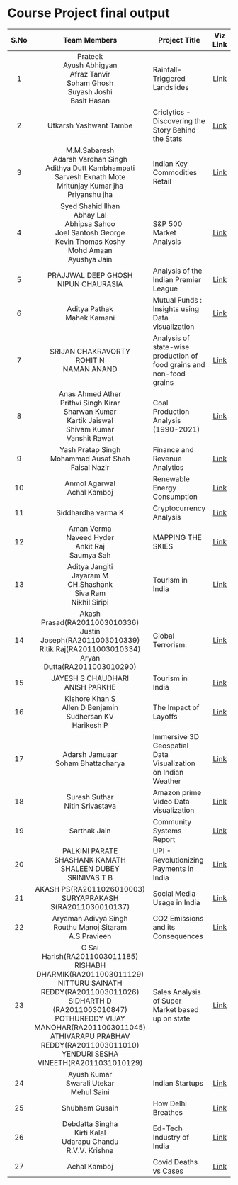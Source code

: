 # Course Project final output 

| S.No  | Team Members | Project Title | Viz Link |
|:------:|:-------------:|---------------|:-------------------:|
|    1   | Prateek </br> Ayush Abhigyan </br> Afraz Tanvir </br> Soham Ghosh </br> Suyash Joshi </br> Basit Hasan| Rainfall-Triggered Landslides | [Link](https://drive.google.com/file/d/1q2qoU9f6WYyr7Fmv47B0qZ6ssufcWotP/view?usp=share_link) 
|    2   | Utkarsh Yashwant Tambe | Criclytics - Discovering the Story Behind the Stats | [Link](https://bit.ly/3zy2vkk) |
|    3   |  M.M.Sabaresh </br>  Adarsh Vardhan Singh </br>  Adithya Dutt Kambhampati </br> Sarvesh Eknath Mote </br> Mritunjay Kumar jha </br> Priyanshu jha  |  Indian Key Commodities Retail | [Link](https://drive.google.com/file/d/1CNRz_SngVn1UwhNmddP5suTd7QlMXh7Y/view?usp=share_link) |
|    4   | Syed Shahid Ilhan </br> Abhay Lal </br> Abhipsa Sahoo</br> Joel Santosh George </br> Kevin Thomas Koshy </br> Mohd Amaan  </br> Ayushya Jain | S&P 500 Market Analysis | [Link](https://youtu.be/lfyqsMxN85o) |
|    5   | PRAJJWAL DEEP GHOSH </br> NIPUN CHAURASIA| Analysis of the Indian Premier League | [Link](https://drive.google.com/file/d/1Dg_q5bu1XIeDiq1uKJHjYfy4szIWXqEY/view?usp=sharing) 
|    6   | Aditya Pathak </br> Mahek Kamani | Mutual Funds : Insights using Data visualization | [Link](https://drive.google.com/file/d/1rGB0EDO8kTRLyB-ERS16MNhl3SKcfs9n/view?usp=sharing) |
|    7   | SRIJAN CHAKRAVORTY </br> ROHIT N </br> NAMAN ANAND | Analysis of state-wise production of food grains and non-food grains|[Link](https://drive.google.com/file/d/14o2tYam88zHaauttMOnpDPrGvkB72zdG/view?usp=sharing) |
|    8   | Anas Ahmed Ather </br> Prithvi Singh Kirar </br> Sharwan Kumar </br> Kartik Jaiswal </br> Shivam Kumar </br> Vanshit Rawat  | Coal Production Analysis (1990-2021) | [Link](https://youtu.be/l1WghV2v2As) 
|    9   | Yash Pratap Singh </br> Mohammad Ausaf Shah </br> Faisal Nazir | Finance and Revenue Analytics | [Link](https://drive.google.com/file/d/1RRz_3R5IriDd-WPR6fD3z2RsKMzrA4Rq/view?usp=sharing) |
|    10  | Anmol Agarwal </br> Achal Kamboj | Renewable Energy Consumption | [Link](https://drive.google.com/file/d/1Ai3JbAph38-sqENzd1W2q8TpC1uZ3jrV/view?usp=share_link) |
|    11  | Siddhardha varma K| Cryptocurrency Analysis | [Link](https://drive.google.com/file/d/1qKAgZUy68T8HXc7GoCpwhC5Ob4RjHel2/view?usp=sharing) |
|    12  | Aman Verma </br> Naveed Hyder </br> Ankit Raj </br> Saumya Sah | MAPPING THE SKIES | [Link](https://drive.google.com/file/d/1z1g4Z5Rdy6XO83ic5rl6_jGtuHCGVLh4/view?usp=sharing) |
|    13  | Aditya Jangiti </br> Jayaram M </br> CH.Shashank </br> Siva Ram </br> Nikhil Siripi | Tourism in India | [Link](https://public.flourish.studio/story/1887086/) |
|    14  | Akash Prasad(RA2011003010336) </br> Justin Joseph(RA2011003010339) </br> Ritik Raj(RA2011003010334) </br> Aryan Dutta(RA2011003010290) |  Global Terrorism. | [Link](https://drive.google.com/file/d/1Ow4J6FzclAs-8M0RKZ-BR_QPMK6M1HAG/view?usp=share_link) |
|    15  | JAYESH S CHAUDHARI <br> ANISH PARKHE | Tourism in India | [Link](https://drive.google.com/file/d/1SFzWOCsCPBRd4E7-EV8JUbpPPETTCkpG/view?usp=sharing) |
|    16  | Kishore Khan S </br> Allen D Benjamin </br> Sudhersan KV </br> Harikesh P | The Impact of Layoffs | [Link](https://drive.google.com/file/d/1Qg2ag2PoOKecU8lzrR5aQaxbeQ1jDJHG/view?usp=share_link) |
|    17  | Adarsh Jamuaar </br> Soham Bhattacharya | Immersive 3D Geospatial Data Visualization on Indian Weather | [Link](https://adarshjamuaar.github.io/ImmersiveDataVisualization/) |
|    18  | Suresh Suthar <br> Nitin Srivastava | Amazon prime Video Data visualization | [Link](https://drive.google.com/file/d/1iH2CllFrWJXd1UKTpONouOO3lYiwM8F0/view?usp=share_link) |
|    19  | Sarthak Jain | Community Systems Report | [Link](https://drive.google.com/file/d/10nlDcmZOqLkXO5eMudDQkCTvKZrjcdfl/view?usp=share_link) |
|    20  | PALKINI PARATE <br> SHASHANK KAMATH <br> SHALEEN DUBEY <br> SRINIVAS T B | UPI - Revolutionizing Payments in India | [Link](https://drive.google.com/file/d/1GT7jtJrpfe1C5WHHdw3D-yPx279kMdC1/view?usp=share_link) |
|    21  | AKASH PS(RA2011026010003) </br> SURYAPRAKASH S(RA2011030010137) | Social Media Usage in India | [Link](https://drive.google.com/file/d/1KE9CAHuFrxwHSO9KzZmDrMlvDRlqNN_u/view?usp=sharing) |
|    22  | Aryaman Adivya Singh</br> Routhu Manoj Sitaram </br> A.S.Pravieen  | CO2 Emissions and its Consequences | [Link](https://drive.google.com/file/d/1RaZNLfObWInROdy7-etg4jpna5BkzFnl/view?usp=share_link)
|    23  | G Sai Harish(RA2011003011185) </br> RISHABH DHARMIK(RA2011003011129) </br> NITTURU SAINATH REDDY(RA2011003011026) </br> SIDHARTH D (RA2011003010847) </br> POTHUREDDY VIJAY MANOHAR(RA2011003011045) </br> ATHIVARAPU PRABHAV REDDY(RA2011003011010) </br> YENDURI SESHA VINEETH(RA2011031010129) | Sales Analysis of Super Market based up on state | [Link](https://drive.google.com/file/d/1B6N9OBbBIfsUpg6LybBbFMLNNC6Tz5Dr/view?usp=sharing) |
|    24  | Ayush Kumar</br> Swarali Utekar </br> Mehul Saini  | Indian Startups | [Link](https://drive.google.com/file/d/1qrisAtFl32Mou8b99MnKqJiSA2Kj9Fct/view?usp=sharing)
|    25  | Shubham Gusain | How Delhi Breathes | [Link](https://drive.google.com/file/d/1FPZUu7jWX-zQPB6uqwHHKCTLgXGQZpXk/view?usp=sharing) | 
|    26  | Debdatta Singha </br> Kirti Kalal </br> Udarapu Chandu </br> R.V.V. Krishna | Ed-Tech Industry of India | [Link](https://drive.google.com/file/d/1DETEpXG6lP2wHE3DzvxPZoFzftxuZuCj/view?usp=sharing)|
|    27  | Achal Kamboj | Covid Deaths vs Cases | [Link](https://drive.google.com/file/d/1WyJwgt6tOjTg5DHWzyxjhsyv_FsklqZC/view?usp=sharing) |

